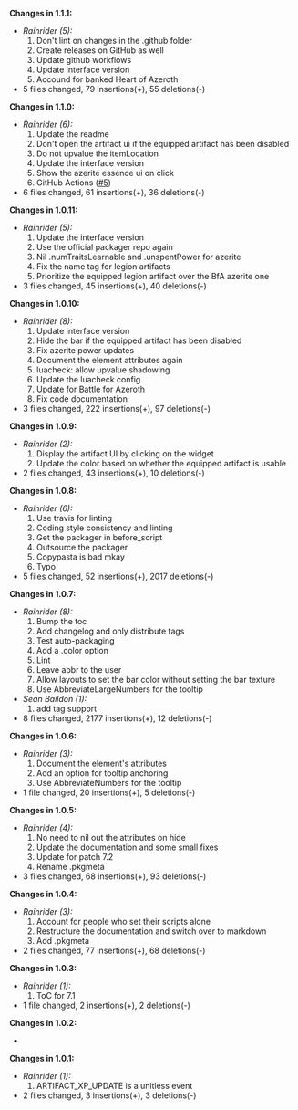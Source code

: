 **Changes in 1.1.1:**

- _Rainrider (5):_
    1. Don't lint on changes in the .github folder
    2. Create releases on GitHub as well
    3. Update github workflows
    4. Update interface version
    5. Accound for banked Heart of Azeroth
- 5 files changed, 79 insertions(+), 55 deletions(-)

**Changes in 1.1.0:**

- _Rainrider (6):_
    1. Update the readme
    2. Don't open the artifact ui if the equipped artifact has been disabled
    3. Do not upvalue the itemLocation
    4. Update the interface version
    5. Show the azerite essence ui on click
    6. GitHub Actions ([#5](https://github.com/Rainrider/oUF_ArtifactPower/issues/5))
- 6 files changed, 61 insertions(+), 36 deletions(-)

**Changes in 1.0.11:**

- _Rainrider (5):_
    1. Update the interface version
    2. Use the official packager repo again
    3. Nil .numTraitsLearnable and .unspentPower for azerite
    4. Fix the name tag for legion artifacts
    5. Prioritize the equipped legion artifact over the BfA azerite one
- 3 files changed, 45 insertions(+), 40 deletions(-)

**Changes in 1.0.10:**

- _Rainrider (8):_
    1. Update interface version
    2. Hide the bar if the equipped artifact has been disabled
    3. Fix azerite power updates
    4. Document the element attributes again
    5. luacheck: allow upvalue shadowing
    6. Update the luacheck config
    7. Update for Battle for Azeroth
    8. Fix code documentation
- 3 files changed, 222 insertions(+), 97 deletions(-)

**Changes in 1.0.9:**

- _Rainrider (2):_
    1. Display the artifact UI by clicking on the widget
    2. Update the color based on whether the equipped artifact is usable
- 2 files changed, 43 insertions(+), 10 deletions(-)

**Changes in 1.0.8:**

- _Rainrider (6):_
    1. Use travis for linting
    2. Coding style consistency and linting
    3. Get the packager in before_script
    4. Outsource the packager
    5. Copypasta is bad mkay
    6. Typo
- 5 files changed, 52 insertions(+), 2017 deletions(-)

**Changes in 1.0.7:**

- _Rainrider (8):_
    1. Bump the toc
    2. Add changelog and only distribute tags
    3. Test auto-packaging
    4. Add a .color option
    5. Lint
    6. Leave abbr to the user
    7. Allow layouts to set the bar color without setting the bar texture
    8. Use AbbreviateLargeNumbers for the tooltip
- _Sean Baildon (1):_
    1. add tag support
- 8 files changed, 2177 insertions(+), 12 deletions(-)

**Changes in 1.0.6:**

- _Rainrider (3):_
    1. Document the element's attributes
    2. Add an option for tooltip anchoring
    3. Use AbbreviateNumbers for the tooltip
- 1 file changed, 20 insertions(+), 5 deletions(-)

**Changes in 1.0.5:**

- _Rainrider (4):_
    1. No need to nil out the attributes on hide
    2. Update the documentation and some small fixes
    3. Update for patch 7.2
    4. Rename .pkgmeta
- 3 files changed, 68 insertions(+), 93 deletions(-)

**Changes in 1.0.4:**

- _Rainrider (3):_
    1. Account for people who set their scripts alone
    2. Restructure the documentation and switch over to markdown
    3. Add .pkgmeta
- 2 files changed, 77 insertions(+), 68 deletions(-)

**Changes in 1.0.3:**

- _Rainrider (1):_
    1. ToC for 7.1
- 1 file changed, 2 insertions(+), 2 deletions(-)

**Changes in 1.0.2:**

- 

**Changes in 1.0.1:**

- _Rainrider (1):_
    1. ARTIFACT_XP_UPDATE is a unitless event
- 2 files changed, 3 insertions(+), 3 deletions(-)

